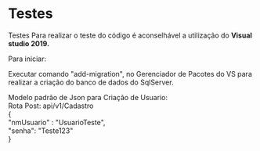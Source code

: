 # Testes
Testes
Para realizar o teste do código é aconselhável a utilização do <b>Visual studio 2019.</b>

Para iniciar:

Executar comando "add-migration", 
no Gerenciador de Pacotes do VS para realizar a criação do banco de dados do SqlServer.

Modelo padrão de Json para Criação de Usuario:
</br>
Rota Post: api/v1/Cadastro </br>
{</br>
	"nmUsuario" : "UsuarioTeste",</br>
	"senha": "Teste123"</br>
}</br>
